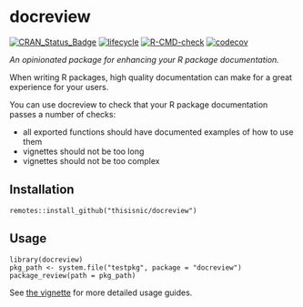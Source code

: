 # docreview

[![CRAN_Status_Badge](https://www.r-pkg.org/badges/version/docreview)](https://cran.r-project.org/package=docreview)
[![lifecycle](https://img.shields.io/badge/lifecycle-experimental-orange.svg)](https://www.tidyverse.org/lifecycle/#experimental)
[![R-CMD-check](https://github.com/thisisnic/docreview/workflows/R-CMD-check/badge.svg)](https://github.com/thisisnic/docreview/actions?query=workflow%3AR-CMD-check)
[![codecov](https://codecov.io/gh/thisisnic/docreview/branch/main/graph/badge.svg)](https://codecov.io/gh/thisisnic/docreview)

_An opinionated package for enhancing your R package documentation._

When writing R packages, high quality documentation can make for a great experience for your users.  

You can use docreview to check that your R package documentation passes a number of checks:

* all exported functions should have documented examples of how to use them
* vignettes should not be too long
* vignettes should not be too complex

## Installation

```{r}
remotes::install_github("thisisnic/docreview")
```

## Usage

```{r}
library(docreview)
pkg_path <- system.file("testpkg", package = "docreview")
package_review(path = pkg_path)
```

See [the vignette](https://thisisnic.github.io/docreview/articles/docreview.html) for more detailed usage guides.
